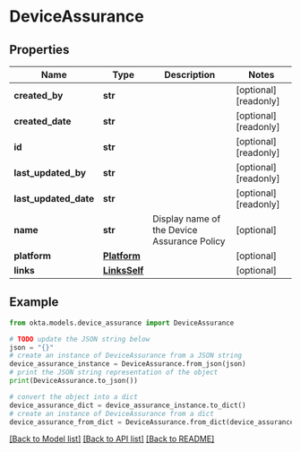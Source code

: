 # DeviceAssurance


## Properties

Name | Type | Description | Notes
------------ | ------------- | ------------- | -------------
**created_by** | **str** |  | [optional] [readonly] 
**created_date** | **str** |  | [optional] [readonly] 
**id** | **str** |  | [optional] [readonly] 
**last_updated_by** | **str** |  | [optional] [readonly] 
**last_updated_date** | **str** |  | [optional] [readonly] 
**name** | **str** | Display name of the Device Assurance Policy | [optional] 
**platform** | [**Platform**](Platform.md) |  | [optional] 
**links** | [**LinksSelf**](LinksSelf.md) |  | [optional] 

## Example

```python
from okta.models.device_assurance import DeviceAssurance

# TODO update the JSON string below
json = "{}"
# create an instance of DeviceAssurance from a JSON string
device_assurance_instance = DeviceAssurance.from_json(json)
# print the JSON string representation of the object
print(DeviceAssurance.to_json())

# convert the object into a dict
device_assurance_dict = device_assurance_instance.to_dict()
# create an instance of DeviceAssurance from a dict
device_assurance_from_dict = DeviceAssurance.from_dict(device_assurance_dict)
```
[[Back to Model list]](../README.md#documentation-for-models) [[Back to API list]](../README.md#documentation-for-api-endpoints) [[Back to README]](../README.md)


